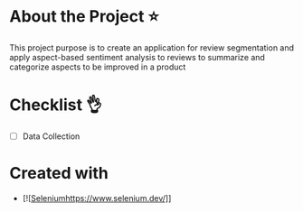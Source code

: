 # About the Project ⭐

This project purpose is to create an application for review segmentation and apply aspect-based sentiment analysis to reviews to summarize and categorize aspects to be improved in a product

# Checklist 👌
- [ ] Data Collection

# Created with 
* [![[Selenium](https://www.selenium.dev/)https://www.selenium.dev/]]

